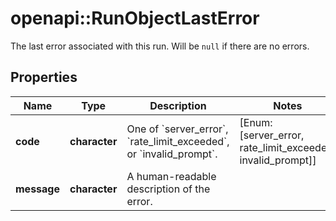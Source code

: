# openapi::RunObjectLastError

The last error associated with this run. Will be `null` if there are no errors.

## Properties
Name | Type | Description | Notes
------------ | ------------- | ------------- | -------------
**code** | **character** | One of &#x60;server_error&#x60;, &#x60;rate_limit_exceeded&#x60;, or &#x60;invalid_prompt&#x60;. | [Enum: [server_error, rate_limit_exceeded, invalid_prompt]] 
**message** | **character** | A human-readable description of the error. | 


